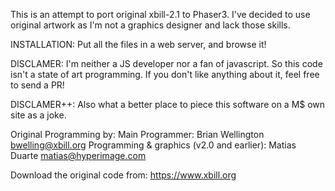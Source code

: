 This is an attempt to port original xbill-2.1 to Phaser3. I've decided to use original artwork as I'm not a graphics designer and lack those skills.

INSTALLATION: 
Put all the files in a web server,  and browse it!

DISCLAMER: I'm neither a JS developer nor a fan of javascript. So this code isn't a state of art programming. If you don't like anything about it, feel free to send a PR!

DISCLAMER++: Also what a better place to piece this software on a M$ own site as a joke. 

Original Programming by:
  Main Programmer:
      Brian Wellington <bwelling@xbill.org>
  Programming & graphics (v2.0 and earlier):
      Matias Duarte <matias@hyperimage.com>

Download the original code from: https://www.xbill.org
